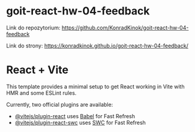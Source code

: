 # goit-react-hw-04-feedback

Link do repozytorium:
https://github.com/KonradKinok/goit-react-hw-04-feedback

Link do strony:
https://konradkinok.github.io/goit-react-hw-04-feedback/

# React + Vite

This template provides a minimal setup to get React working in Vite with HMR and some ESLint rules.

Currently, two official plugins are available:

- [@vitejs/plugin-react](https://github.com/vitejs/vite-plugin-react/blob/main/packages/plugin-react/README.md) uses [Babel](https://babeljs.io/) for Fast Refresh
- [@vitejs/plugin-react-swc](https://github.com/vitejs/vite-plugin-react-swc) uses [SWC](https://swc.rs/) for Fast Refresh

